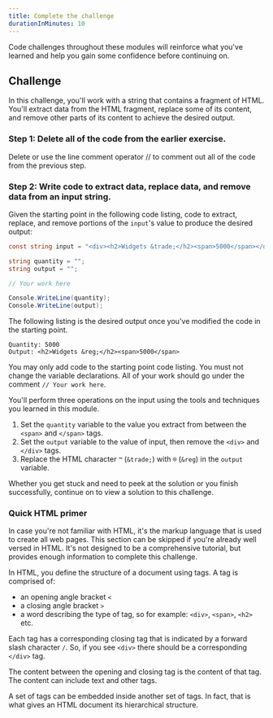 ```yaml
---
title: Complete the challenge
durationInMinutes: 10
---
```


Code challenges throughout these modules will reinforce what you've learned and help you gain some confidence before continuing on.

## Challenge

In this challenge, you'll work with a string that contains a fragment of HTML. You'll extract data from the HTML fragment, replace some of its content, and remove other parts of its content to achieve the desired output.

### Step 1: Delete all of the code from the earlier exercise.

Delete or use the line comment operator // to comment out all of the code from the previous step.

### Step 2: Write code to extract data, replace data, and remove data from an input string.

Given the starting point in the following code listing, code to extract, replace, and remove portions of the `input`'s value to produce the desired output:

```c#
const string input = "<div><h2>Widgets &trade;</h2><span>5000</span></div>";

string quantity = "";
string output = "";

// Your work here

Console.WriteLine(quantity);
Console.WriteLine(output);
```

The following listing is the desired output once you've modified the code in the starting point.

```Output
Quantity: 5000
Output: <h2>Widgets &reg;</h2><span>5000</span>
```

You may only add code to the starting point code listing. You must not change the variable declarations. All of your work should go under the comment `// Your work here`.

You'll perform three operations on the input using the tools and techniques you learned in this module.

1. Set the `quantity` variable to the value you extract from between the `<span>` and `</span>` tags.
2. Set the `output` variable to the value of input, then remove the `<div>` and `</div>` tags.
3. Replace the HTML character `™` (`&trade;`) with `®` (`&reg`) in the `output` variable.

Whether you get stuck and need to peek at the solution or you finish successfully, continue on to view a solution to this challenge.

### Quick HTML primer

In case you're not familiar with HTML, it's the markup language that is used to create all web pages. This section can be skipped if you're already well versed in HTML. It's not designed to be a comprehensive tutorial, but provides enough information to complete this challenge.

In HTML, you define the structure of a document using tags. A tag is comprised of:

- an opening angle bracket `<`
- a closing angle bracket `>`
- a word describing the type of tag, so for example: `<div>`, `<span>`, `<h2>` etc.

Each tag has a corresponding closing tag that is indicated by a forward slash character `/`. So, if you see `<div>` there should be a corresponding `</div>` tag.

The content between the opening and closing tag is the content of that tag. The content can include text and other tags.

A set of tags can be embedded inside another set of tags. In fact, that is what gives an HTML document its hierarchical structure.
